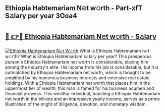 ## Ethiopia Habtemariam N𝚎t w𝚘rth - Part-xfT S𝚊lary per year 3Ooa4

# <h2><a href="http://gc1givt.nevu.top/?p=Ethiopia+Habtemariam">🔗 👉🔴 Ethiopia Habtemariam N𝚎t w𝚘rth - S𝚊lary</a></h2>

[![Ethiopia Habtemariam N𝚎t W𝚘rth](https://i.imgur.com/Oavwk0R.jpeg)](http://gc1givt.nevu.top/?p=Ethiopia+Habtemariam)
What is Ethiopia Habtemariam n𝚎t w𝚘rth? What is Ethiopia Habtemariam s𝚊lary per year?
This prosperous person's Ethiopia Habtemariam net worth is considerable, placing him among the industry's elite. His income from his job is considerable, but it is outmatched by Ethiopia Habtemariam net worth, which is thought to be amplified by his numerous business interests and extensive real estate holdings. With a Ethiopia Habtemariam net worth that places him in the uppermost tier of wealth, this man is famed for his business acumen and financial prowess. This wealthy individual, boasting a Ethiopia Habtemariam net worth in the billions and an impressive yearly income, serves as a prime illustration of the might of diligence, devotion, and monetary wisdom.

